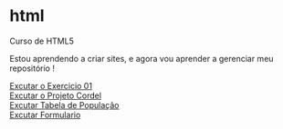 # html
 Curso de HTML5

Estou aprendendo a criar sites, e agora vou aprender a gerenciar meu repositório !

<a href="https://nicolaspitaa.github.io/html/ex-009">Excutar o Exercicio 01</a>
<br>
<a href="https://nicolaspitaa.github.io/html/projeto-cordel/index.html">Excutar o Projeto Cordel</a>
<br>
<a href="https://nicolaspitaa.github.io/html/ex-23/tabela002.html">Excutar Tabela de População</a>
<br>
<a href="https://nicolaspitaa.github.io/html/form/formulario1.html">Excutar Formulario</a>
